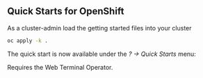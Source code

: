 ## Quick Starts for OpenShift

As a cluster-admin load the getting started files into your cluster
```bash
oc apply -k .
```

The quick start is now available under the *? -> Quick Starts* menu:

Requires the Web Terminal Operator.
